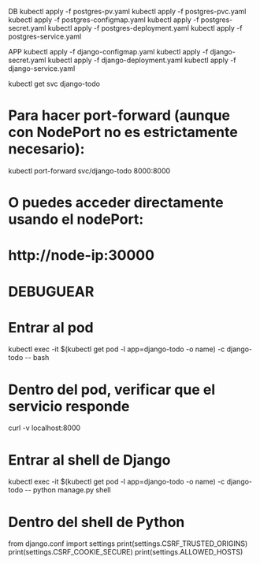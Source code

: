 DB
kubectl apply -f postgres-pv.yaml
kubectl apply -f postgres-pvc.yaml
kubectl apply -f postgres-configmap.yaml
kubectl apply -f postgres-secret.yaml
kubectl apply -f postgres-deployment.yaml
kubectl apply -f postgres-service.yaml

APP
kubectl apply -f django-configmap.yaml
kubectl apply -f django-secret.yaml
kubectl apply -f django-deployment.yaml
kubectl apply -f django-service.yaml


kubectl get svc django-todo
# Para hacer port-forward (aunque con NodePort no es estrictamente necesario):
kubectl port-forward svc/django-todo 8000:8000

# O puedes acceder directamente usando el nodePort:
# http://node-ip:30000

# DEBUGUEAR
# Entrar al pod
kubectl exec -it $(kubectl get pod -l app=django-todo -o name) -c django-todo -- bash

# Dentro del pod, verificar que el servicio responde
curl -v localhost:8000

# Entrar al shell de Django
kubectl exec -it $(kubectl get pod -l app=django-todo -o name) -c django-todo -- python manage.py shell

# Dentro del shell de Python
from django.conf import settings
print(settings.CSRF_TRUSTED_ORIGINS)
print(settings.CSRF_COOKIE_SECURE)
print(settings.ALLOWED_HOSTS)
